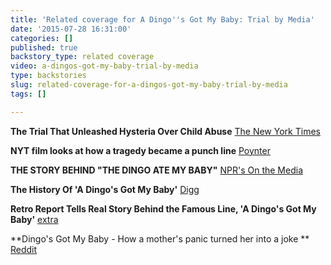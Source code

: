 ```yaml
---
title: 'Related coverage for A Dingo''s Got My Baby: Trial by Media'
date: '2015-07-28 16:31:00'
categories: []
published: true
backstory_type: related coverage
video: a-dingos-got-my-baby-trial-by-media
type: backstories
slug: related-coverage-for-a-dingos-got-my-baby-trial-by-media
tags: []

---
```

**The Trial That Unleashed Hysteria Over Child Abuse**
[The New York Times](http://www.nytimes.com/2014/11/17/us/vindication-at-last-for-a-woman-scorned-by-australias-news-media.html)

**NYT film looks at how a tragedy became a punch line**
[Poynter ](http://www.poynter.org/news/mediawire/282457/nyt-film-looks-at-how-a-tragedy-became-a-punch-line/)

**THE STORY BEHIND "THE DINGO ATE MY BABY"**
[NPR's On the Media](http://www.onthemedia.org/story/real-story-behind-dingo-ate-my-baby/)

**The History Of 'A Dingo's Got My Baby'**
[Digg](http://digg.com/video/the-history-of-a-dingos-got-my-baby)

**Retro Report Tells Real Story Behind the Famous Line, 'A Dingo's Got My Baby'**
[extra](http://extratv.com/2014/11/19/retro-report-tells-real-story-behind-the-famous-line-a-dingos-got-my-baby/)

**Dingo's Got My Baby - How a mother's panic turned her into a joke **
[Reddit](https://www.reddit.com/r/Documentaries/comments/3qow8w/dingos_got_my_baby_2014_how_a_mothers_panic/)

